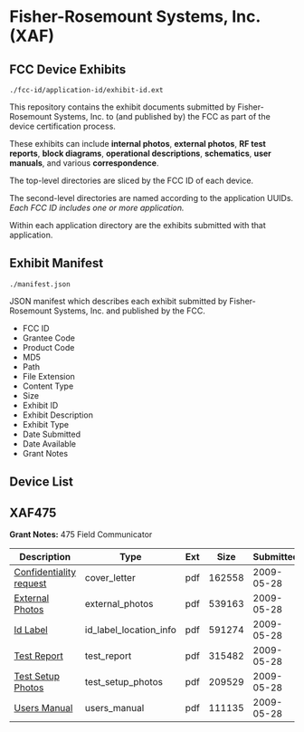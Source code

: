 # Fisher-Rosemount Systems, Inc. (XAF)
## FCC Device Exhibits

```
./fcc-id/application-id/exhibit-id.ext
```

This repository contains the exhibit documents submitted by Fisher-Rosemount Systems, Inc. to (and published by) the FCC as part of the device certification process.

These exhibits can include **internal photos**, **external photos**, **RF test reports**, **block diagrams**, **operational descriptions**, **schematics**, **user manuals**, and various **correspondence**.

The top-level directories are sliced by the FCC ID of each device.

The second-level directories are named according to the application UUIDs. *Each FCC ID includes one or more application.*

Within each application directory are the exhibits submitted with that application. 

## Exhibit Manifest

```
./manifest.json
```

JSON manifest which describes each exhibit submitted by Fisher-Rosemount Systems, Inc. and published by the FCC.

- FCC ID
- Grantee Code
- Product Code
- MD5
- Path
- File Extension
- Content Type
- Size
- Exhibit ID
- Exhibit Description
- Exhibit Type
- Date Submitted
- Date Available
- Grant Notes

## Device List
## XAF475
**Grant Notes:** 475 Field Communicator

| Description | Type | Ext | Size | Submitted | Available |
| ----------- | ---- | --- | ---- | --------- | --------- |
| [Confidentiality request](XAF475/63473d3c9b77648dfb9b0133e5a30ad0/1116777.pdf) | cover_letter | pdf | 162558 | 2009-05-28 | 2009-05-28 |
| [External Photos](XAF475/63473d3c9b77648dfb9b0133e5a30ad0/1116770.pdf) | external_photos | pdf | 539163 | 2009-05-28 | 2009-05-28 |
| [Id Label](XAF475/63473d3c9b77648dfb9b0133e5a30ad0/1116771.pdf) | id_label_location_info | pdf | 591274 | 2009-05-28 | 2009-05-28 |
| [Test Report](XAF475/63473d3c9b77648dfb9b0133e5a30ad0/1116774.pdf) | test_report | pdf | 315482 | 2009-05-28 | 2009-05-28 |
| [Test Setup Photos](XAF475/63473d3c9b77648dfb9b0133e5a30ad0/1116775.pdf) | test_setup_photos | pdf | 209529 | 2009-05-28 | 2009-05-28 |
| [Users Manual](XAF475/63473d3c9b77648dfb9b0133e5a30ad0/1116776.pdf) | users_manual | pdf | 111135 | 2009-05-28 | 2009-05-28 |
